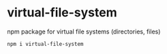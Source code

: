 # virtual-file-system

npm package for virtual file systems (directories, files)

```sh
npm i virtual-file-system
```
